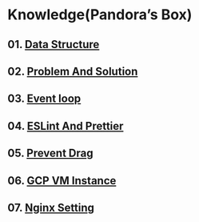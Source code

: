 # Knowledge(Pandora’s Box)

## 01. [Data Structure](https://github.com/KangJiJi/Study/tree/master/JS/Knowledge/DataStructure)

## 02. [Problem And Solution](https://github.com/KangJiJi/Study/tree/master/JS/Knowledge/ProblemAndSolution)

## 03. [Event loop](https://github.com/KangJiJi/Study/tree/master/JS/Knowledge/EventLoop)

## 04. [ESLint And Prettier](https://github.com/KangJiJi/Study/tree/master/JS/Knowledge/ESLintAndPrettier)

## 05. [Prevent Drag](https://github.com/KangJiJi/Study/tree/master/JS/Knowledge/PreventDrag)

## 06. [GCP VM Instance](https://github.com/KangJiJi/Study/tree/master/JS/Knowledge/VMInstance)

## 07. [Nginx Setting](https://github.com/KangJiJi/Study/tree/master/JS/Knowledge/NginxSetting)
